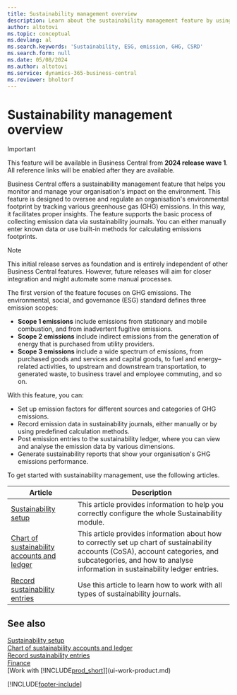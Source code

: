 ```yaml
---
title: Sustainability management overview
description: Learn about the sustainability management feature by using the provided information and resources.
author: altotovi
ms.topic: conceptual
ms.devlang: al
ms.search.keywords: 'Sustainability, ESG, emission, GHG, CSRD'
ms.search.form: null
ms.date: 05/08/2024
ms.author: altotovi
ms.service: dynamics-365-business-central
ms.reviewer: bholtorf
---
```


# <a name="sustainability-management-overview"></a>Sustainability management overview

> [!IMPORTANT]
> This feature will be available in Business Central from **2024 release wave 1**. All reference links will be enabled after they are available.

Business Central offers a sustainability management feature that helps you monitor and manage your organisation's impact on the environment. This feature is designed to oversee and regulate an organisation's environmental footprint by tracking various greenhouse gas (GHG) emissions. In this way, it facilitates proper insights. The feature supports the basic process of collecting emission data via sustainability journals. You can either manually enter known data or use built-in methods for calculating emissions footprints.

> [!NOTE]
> This initial release serves as foundation and is entirely independent of other Business Central features. However, future releases will aim for closer integration and might automate some manual processes.

The first version of the feature focuses on GHG emissions. The environmental, social, and governance (ESG) standard defines three emission scopes:

- **Scope 1 emissions** include emissions from stationary and mobile combustion, and from inadvertent fugitive emissions.
- **Scope 2 emissions** include indirect emissions from the generation of energy that is purchased from utility providers.
- **Scope 3 emissions** include a wide spectrum of emissions, from purchased goods and services and capital goods, to fuel and energy–related activities, to upstream and downstream transportation, to generated waste, to business travel and employee commuting, and so on.

With this feature, you can:

- Set up emission factors for different sources and categories of GHG emissions.
- Record emission data in sustainability journals, either manually or by using predefined calculation methods.
- Post emission entries to the sustainability ledger, where you can view and analyse the emission data by various dimensions.
- Generate sustainability reports that show your organisation's GHG emissions performance.

To get started with sustainability management, use the following articles.

| Article | Description |
|---------|-------------|
| [Sustainability setup](finance-sustainability-setup.md) | This article provides information to help you correctly configure the whole Sustainability module. |
| [Chart of sustainability accounts and ledger](finance-sustainability-accounts-ledger.md) | This article provides information about how to correctly set up chart of sustainability accounts (CoSA), account categories, and subcategories, and how to analyse information in sustainability ledger entries. |
| [Record sustainability entries](finance-sustainability-journal.md) | Use this article to learn how to work with all types of sustainability journals. |

## <a name="see-also"></a>See also

[Sustainability setup](finance-sustainability-setup.md)  
[Chart of sustainability accounts and ledger](finance-sustainability-accounts-ledger.md)  
[Record sustainability entries](finance-sustainability-journal.md)  
[Finance](finance.md)  
[Work with [!INCLUDE[prod_short](includes/prod_short.md)]](ui-work-product.md)  

[!INCLUDE[footer-include](includes/footer-banner.md)]
